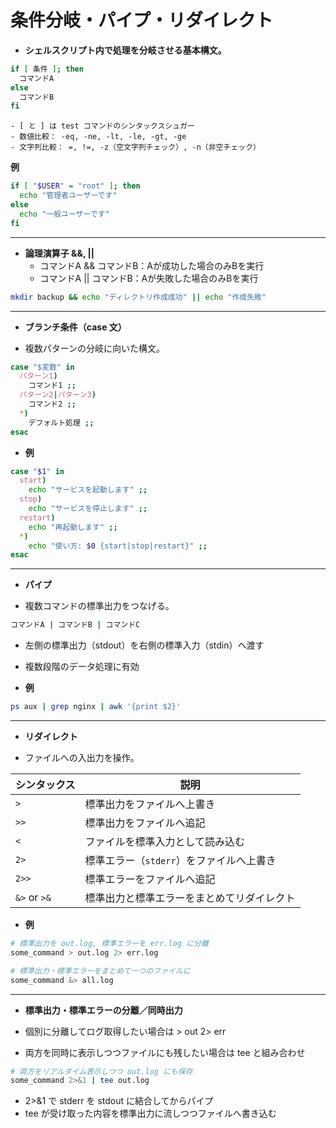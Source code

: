 # 条件分岐・パイプ・リダイレクト

- **シェルスクリプト内で処理を分岐させる基本構文。**
```bash
if [ 条件 ]; then
  コマンドA
else
  コマンドB
fi 
```
```text
- [ と ] は test コマンドのシンタックスシュガー
- 数値比較： -eq, -ne, -lt, -le, -gt, -ge
- 文字列比較： =, !=, -z（空文字列チェック）, -n（非空チェック）
```
**例**
```bash
if [ "$USER" = "root" ]; then
  echo "管理者ユーザーです"
else
  echo "一般ユーザーです"
fi
```
---


- **論理演算子 &&, ||**
  - コマンドA && コマンドB：Aが成功した場合のみBを実行
  - コマンドA || コマンドB：Aが失敗した場合のみBを実行

```bash
mkdir backup && echo "ディレクトリ作成成功" || echo "作成失敗"
```

---

- **ブランチ条件（case 文）**

- 複数パターンの分岐に向いた構文。
```bash
case "$変数" in
  パターン1)
    コマンド1 ;;
  パターン2|パターン3)
    コマンド2 ;;
  *)
    デフォルト処理 ;;
esac 
```

- **例**
```bash
case "$1" in
  start)
    echo "サービスを起動します" ;;
  stop)
    echo "サービスを停止します" ;;
  restart)
    echo "再起動します" ;;
  *)
    echo "使い方: $0 {start|stop|restart}" ;;
esac
```

---

- **パイプ**

- 複数コマンドの標準出力をつなげる。
```bash
コマンドA | コマンドB | コマンドC 
```

- 左側の標準出力（stdout）を右側の標準入力（stdin）へ渡す
- 複数段階のデータ処理に有効

- **例**
```bash
ps aux | grep nginx | awk '{print $2}' 
```

---

- **リダイレクト**

- ファイルへの入出力を操作。

| シンタックス       | 説明                       |
| ------------ | ------------------------ |
| `>`          | 標準出力をファイルへ上書き            |
| `>>`         | 標準出力をファイルへ追記             |
| `<`          | ファイルを標準入力として読み込む         |
| `2>`         | 標準エラー（`stderr`）をファイルへ上書き |
| `2>>`        | 標準エラーをファイルへ追記            |
| `&>` or `>&` | 標準出力と標準エラーをまとめてリダイレクト    |

- **例**
```bash
# 標準出力を out.log, 標準エラーを err.log に分離
some_command > out.log 2> err.log

# 標準出力・標準エラーをまとめて一つのファイルに
some_command &> all.log
```

---

- **標準出力・標準エラーの分離／同時出力**

- 個別に分離してログ取得したい場合は > out 2> err
- 両方を同時に表示しつつファイルにも残したい場合は tee と組み合わせ

```bash
# 両方をリアルタイム表示しつつ out.log にも保存
some_command 2>&1 | tee out.log
```

- 2>&1 で stderr を stdout に結合してからパイプ
- tee が受け取った内容を標準出力に流しつつファイルへ書き込む
